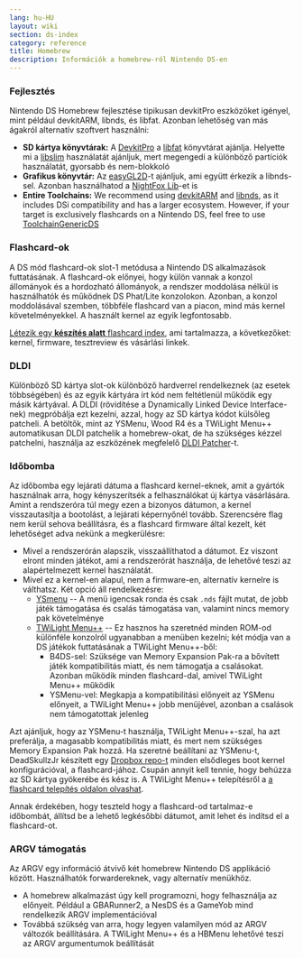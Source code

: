 ```yaml
---
lang: hu-HU
layout: wiki
section: ds-index
category: reference
title: Homebrew
description: Információk a homebrew-ról Nintendo DS-en
---
```


### Fejlesztés

Nintendo DS Homebrew fejlesztése tipikusan devkitPro eszközöket igényel, mint például devkitARM, libnds, és libfat. Azonban lehetőség van más ágakról alternatív szoftvert használni:

- **SD kártya könyvtárak:** A [DevkitPro](https://devkitpro.org/) a [libfat](https://github.com/devkitPro/libfat) könyvtárat ajánlja. Helyette mi a [libslim](https://github.com/DS-Homebrew/libslim/) használatát ajánljuk, mert megengedi a különböző partíciók használatát, gyorsabb és nem-blokkoló
- **Grafikus könyvtár:** Az [easyGL2D](http://rel.phatcode.net/junk.php?id=117)-t ajánljuk, ami együtt érkezik a libnds-sel. Azonban használhatod a [NightFox Lib](https://github.com/knightfox75/nds_nflib)-et is
- **Entire Toolchains:** We recommend using [devkitARM](https://devkitpro.org/wiki/Getting_Started) and [libnds](https://libnds.devkitpro.org/), as it includes DSi compatibility and has a larger ecosystem. However, if your target is exclusively flashcards on a Nintendo DS, feel free to use [ToolchainGenericDS](https://bitbucket.org/Coto88/toolchaingenericds)

### Flashcard-ok

A DS mód flashcard-ok slot-1 metódusa a Nintendo DS alkalmazások futtatásának. A flashcard-ok előnyei, hogy külön vannak a konzol állományok és a hordozható állományok, a rendszer moddolása nélkül is használhatók és működnek DS Phat/Lite konzolokon. Azonban, a konzol moddolásával szemben, többféle flashcard van a piacon, mind más kernel követelményekkel. A használt kernel az egyik legfontosabb.

[Létezik egy **készítés alatt** flashcard index](https://nightyoshi370.github.io/mm-github-pages-starter/), ami tartalmazza, a következőket: kernel, firmware, tesztreview és vásárlási linkek.

### DLDI

Különböző SD kártya slot-ok különböző hardverrel rendelkeznek (az esetek többségében) és az egyik kártyára írt kód nem feltétlenül működik egy másik kártyával. A DLDI (rövidítése a Dynamically Linked Device Interface-nek) megpróbálja ezt kezelni, azzal, hogy az SD kártya kódot külsőleg patcheli. A betöltők, mint az YSMenu, Wood R4 és a TWiLight Menu++ automatikusan DLDI patchelik a homebrew-okat, de ha szükséges kézzel patchelni, használja az eszközének megfelelő [DLDI Patcher](https://www.chishm.com/DLDI#tools)-t.

### Időbomba

Az időbomba egy lejárati dátuma a flashcard kernel-eknek, amit a gyártók használnak arra, hogy kényszerítsék a felhasználókat új kártya vásárlására. Amint a rendszeróra túl megy ezen a bizonyos dátumon, a kernel visszautasítja a bootolást, a lejárati képernyőnél tovább. Szerencsére flag nem kerül sehova beállításra, és a flashcard firmware által kezelt, két lehetőséget adva nekünk a megkerülésre:

- Mivel a rendszerórán alapszik, visszaállíthatod a dátumot. Ez viszont elront minden játékot, ami a rendszerórát használja, de lehetővé teszi az alapértelmezett kernel használatát.
- Mivel ez a kernel-en alapul, nem a firmware-en, alternatív kernelre is válthatsz. Két opció áll rendelkezésre:
  - [YSmenu](https://gbatemp.net/threads/retrogamefan-updates-releases.267243/) -- A menü igencsak ronda és csak `.nds` fájlt mutat, de jobb játék támogatása és csalás támogatása van, valamint nincs memory pak követelménye
  - [TWiLight Menu++](https://github.com/DS-Homebrew/TWiLightMenu) -- Ez hasznos ha szeretnéd minden ROM-od különféle konzolról ugyanabban a menüben kezelni; két módja van a DS játékok futtatásának a TWiLight Menu++-ből:
    - B4DS-sel: Szüksége van Memory Expansion Pak-ra a bővített játék kompatibilitás miatt, és nem támogatja a csalásokat. Azonban működik minden flashcard-dal, amivel TWiLight Menu++ működik
    - YSMenu-vel: Megkapja a kompatibilitási előnyeit az YSMenu előnyeit, a TWiLight Menu++ jobb menüjével, azonban a csalások nem támogatottak jelenleg

Azt ajánljuk, hogy az YSMenu-t használja, TWiLight Menu++-szal, ha azt preferálja, a magasabb kompatibilitás miatt, és mert nem szükséges Memory Expansion Pak hozzá. Ha szeretné beállítani az YSMenu-t, DeadSkullzJr készített egy [Dropbox repo-t](https://www.dropbox.com/sh/egadrhxj8gimu5t/AACv2KqWmeXEHkxoYRluobxha?dl=0) minden elsődleges boot kernel konfigurációval, a flashcard-jához. Csupán annyit kell tennie, hogy behúzza az SD kártya gyökerébe és kész is. A TWiLight Menu++ telepítésről a [a flashcard telepítés oldalon olvashat](../twilightmenu/installing-flashcard).

Annak érdekében, hogy teszteld hogy a flashcard-od tartalmaz-e időbombát, állítsd be a lehető legkésőbbi dátumot, amit lehet és indítsd el a flashcard-ot.

### ARGV támogatás
Az ARGV egy információ átvivő két homebrew Nintendo DS applikáció között. Használhatók forwardereknek, vagy alternatív menükhöz.

- A homebrew alkalmazást úgy kell programozni, hogy felhasználja az előnyeit. Például a GBARunner2, a NesDS és a GameYob mind rendelkezik ARGV implementációval
- Továbbá szükség van arra, hogy legyen valamilyen mód az ARGV változók beállítására. A TWiLight Menu++ és a HBMenu lehetővé teszi az ARGV argumentumok beállítását
